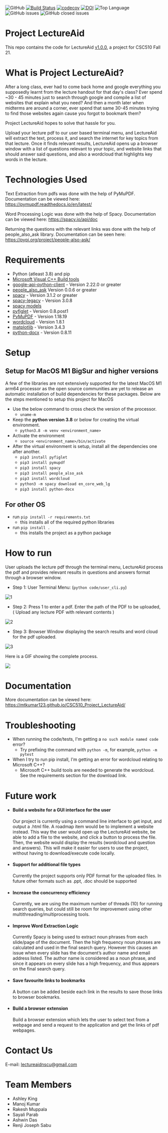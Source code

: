 ![GitHub](https://img.shields.io/github/license/mtkumar123/CSC510_Project_LectureAid)
[![Build Status](https://app.travis-ci.com/mtkumar123/CSC510_Project_LectureAid.svg?branch=main)](https://app.travis-ci.com/mtkumar123/CSC510_Project_LectureAid)
[![codecov](https://codecov.io/gh/mtkumar123/CSC510_Project_LectureAid/branch/main/graph/badge.svg?token=EEGIC8T7QM)](https://codecov.io/gh/mtkumar123/CSC510_Project_LectureAid)
[![DOI](https://zenodo.org/badge/DOI/10.5281/zenodo.5528349.svg)](https://doi.org/10.5281/zenodo.5528349)
![Top Language](https://img.shields.io/github/languages/top/mtkumar123/CSC510_Project_LectureAid)
![GitHub issues](https://img.shields.io/github/issues-raw/mtkumar123/CSC510_Project_LectureAid)
![GitHub closed issues](https://img.shields.io/github/issues-closed-raw/mtkumar123/CSC510_Project_LectureAid)
<!-- ![GitHub forks](https://img.shields.io/github/forks/mtkumar123/CSC510_Project_LectureAid?style=social)
 -->
# Project LectureAid

This repo contains the code for LectureAid [v1.0.0](https://github.com/mtkumar123/CSC510_Project_LectureAid/releases/tag/v1.0.0), a project for CSC510 Fall 21. 

# What is Project LectureAid?

After a long class, ever had to come back home and google everything you supposedly learnt from the lecture handout for that day's class? Ever spend ~30 - 45 minutes just to search through google and compile a list of websites that explain what you need? And then a month later when midterms are around a corner, ever spend that same 30-45 minutes trying to find those websites again cause you forgot to bookmark them? 

Project LectureAid hopes to solve that hassle for you. 

Upload your lecture pdf to our user based terminal menu, and LectureAid will extract the text, process it, and search the internet for key topics from that lecture. Once it finds relevant results, LectureAid opens up a browser window with a list of questions relevant to your topic, and website links that should answer said questions, and also a wordcloud that highlights key words in the lecture. 

# Technologies Used

Text Extraction from pdfs was done with the help of PyMuPDF. Documentation can be viewed here:
https://pymupdf.readthedocs.io/en/latest/

Word Processing Logic was done with the help of Spacy. Documentation can be viewed here:
https://spacy.io/api/doc

Returning the questions with the relevant links was done with the help of people_also_ask library. Documentation can be seen here:
https://pypi.org/project/people-also-ask/

# Requirements
- Python (atleast 3.8) and pip
- [Microsoft Visual C++ Build tools](https://visualstudio.microsoft.com/visual-cpp-build-tools/)
- [google-api-python-client](https://github.com/googleapis/google-api-python-client) - Version 2.22.0 or greater
- [people_also_ask](https://pypi.org/project/people-also-ask/) Version 0.0.6 or greater
- [spacy](https://spacy.io/) - Version 3.1.2 or greater
- [spacy-legacy](https://pypi.org/project/spacy-legacy/) - Version 3.0.8
- [spacy models](https://github.com/explosion/spacy-models/releases/download/en_core_web_lg-3.1.0/en_core_web_lg-3.1.0-py3-none-any.whl)
- [pyfiglet](https://pypi.org/project/pyfiglet/0.8.post1/) - Version 0.8.post1
- [PyMuPDF](https://github.com/pymupdf/PyMuPDF) - Version 1.18.19
- [wordcloud](https://pypi.org/project/wordcloud/) - Version 1.8.1
- [matplotlib](https://matplotlib.org/) - Version 3.4.3
- [python-docx](https://pypi.org/project/python-docx/) - Version 0.8.11

# Setup

## Setup for MacOS M1 BigSur and higher versions
A few of the libraries are not extensively supported for the latest MacOS M1 arm64 processor as the open source communities are yet to release an automatic installation of build dependencies for these packages. Below are the steps mentioned to setup this project for MacOS

- Use the below command to cross check the version of the processor. 
  - `uname-m`
- Keep the **python version 3.8** or below for creating the virtual environment.
  - `python3.8 -m venv <environment_name>`
- Activate the environment
  - `source <environment_name>/bin/activate`
- After the virtual environment is setup, install all the dependencies one after another.
  - `pip3 install pyfiglet`
  - `pip3 install pymupdf`
  - `pip3 install spacy`
  - `pip3 install people_also_ask`
  - `pip3 install wordcloud`
  - `python3 -m spacy download en_core_web_lg `
  - `pip3 install python-docx`

## For other OS  
- run `pip install -r requirements.txt`
  - this installs all of the required python libraries
- run `pip install .`
  - this installs the project as a python package

# How to run


User uploads the lecture pdf through the terminal menu, LectureAid process the pdf and provides relevant results in questions and answers format through a browser window.

- Step 1: User Terminal Menu: (`python code/user_cli.py`)

![1](https://user-images.githubusercontent.com/89501363/135198847-bf568a48-fa0b-4bfc-9e83-1b793b07d800.PNG)

- Step 2: Press 1 to enter a pdf. Enter the path of the PDF to be uploaded, ( Upload any lecture PDF with relevant contents )

![2](https://user-images.githubusercontent.com/89501363/135198927-2fb98b67-4de8-460f-9f25-100d65dfa310.PNG)

- Step 3: Browser Window displaying the search results and word cloud for the pdf uploaded.

![3](https://user-images.githubusercontent.com/89501363/135200016-e0214363-772d-4e6e-918e-bada1fcdfed3.PNG)

Here is a GIF showing the complete process. 

![](tutorial.gif)

# Documentation

More documentation can be viewed here:
https://mtkumar123.github.io/CSC510_Project_LectureAid/

# Troubleshooting
- When running the code/tests, I'm getting a `no such module named code` error?
  - Try prefixing the command with `python -m`, for example, `python -m pytest`
- When I try to run pip install, I'm getting an error for wordcloud relating to Microsoft C++?
  - Microsoft C++ build tools are needed to generate the wordcloud. See the requirements section for the download link.

# Future work
- #### Build a website for a GUI interface for the user
  Our project is currently using a command line interface to get input, and output a .html file. A roadmap item would be to implement a website   instead. This way the user would open up the LectureAid website, be able to add a file to the website, and click a button to process the file. Then, the website would display the results (wordcloud and question and answers). This will make it easier for users to use the project, without having to download/execute code locally.
  
- #### Support for additional file types
  Currently the project supports only PDF format for the uploaded files. In future other formats such as .ppt, .doc should be supported
 
- #### Increase the concurrency efficiency
  Currently, we are using the maximum number of threads (10) for running search queries, but could still be room for improvement using other multithreading/multiprocessing tools.
  
- #### Improve Word Extraction Logic
  Currently Spacy is being used to extract noun phrases from each slide/page of the document. Then the high frequency noun phrases are calculated and used in the final search query. However this causes an issue when every slide has the document’s author name and email address listed. The author name is considered as a noun phrase, and since it appears on every slide has a high frequency, and thus appears on the final search query.

- #### Save favourite links to bookmarks
  A button can be added beside each link in the results to save those links to browser bookmarks.
  
- #### Build a browser extension
  Build a browser extension which lets the user to select text from a webpage and send a request to the application and get the links of pdf webpages.

# Contact Us
   E-mail: lectureaidnscu@gmail.com
   
# Team Members
- Ashley King
- Manoj Kumar
- Rakesh Muppala
- Sayali Parab
- Ashwin Das
- Renji Joseph Sabu
